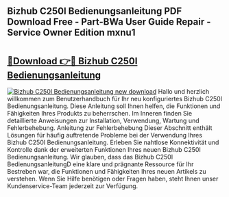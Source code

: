 ## Bizhub C250I Bedienungsanleitung PDF Download Free - Part-BWa User Guide Repair - Service Owner Edition mxnu1

# <h2><a href="http://df5o23b.blite.top/?on=Bizhub+C250I+Bedienungsanleitung">🔗Download 👉🔴 Bizhub C250I Bedienungsanleitung</a></h2>

[![Bizhub C250I Bedienungsanleitung new download](https://i.imgur.com/lujVjoI.png)](http://df5o23b.blite.top/?on=Bizhub+C250I+Bedienungsanleitung)
Hallo und herzlich willkommen zum Benutzerhandbuch für Ihr neu konfiguriertes Bizhub C250I Bedienungsanleitung. Diese Anleitung soll Ihnen helfen, die Funktionen und Fähigkeiten Ihres Produkts zu beherrschen. Im Inneren finden Sie detaillierte Anweisungen zur Installation, Verwendung, Wartung und Fehlerbehebung. Anleitung zur Fehlerbehebung Dieser Abschnitt enthält Lösungen für häufig auftretende Probleme bei der Verwendung Ihres Bizhub C250I Bedienungsanleitung. Erleben Sie nahtlose Konnektivität und Kontrolle dank der erweiterten Funktionen Ihres neuen Bizhub C250I Bedienungsanleitung. Wir glauben, dass das Bizhub C250I BedienungsanleitungD eine klare und prägnante Ressource für Ihr Bestreben war, die Funktionen und Fähigkeiten Ihres neuen Artikels zu verstehen. Wenn Sie Hilfe benötigen oder Fragen haben, steht Ihnen unser Kundenservice-Team jederzeit zur Verfügung.
